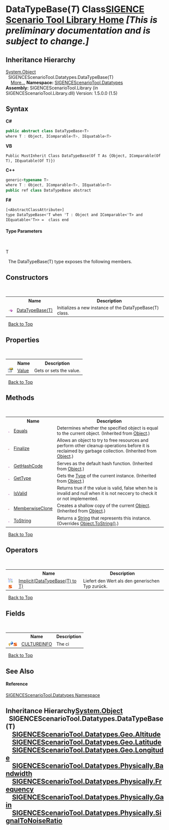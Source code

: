 # DataTypeBase(*T*) Class<a href="https://github.com/ObiWanLansi/SIGENCE-Scenario-Tool">SIGENCE Scenario Tool Library Home</a> _**\[This is preliminary documentation and is subject to change.\]**_




## Inheritance Hierarchy
<a href="http://msdn2.microsoft.com/en-us/library/e5kfa45b" target="_blank">System.Object</a><br />&nbsp;&nbsp;SIGENCEScenarioTool.Datatypes.DataTypeBase(T)<br />&nbsp;&nbsp;&nbsp;&nbsp;<a href="#inheritance-hierarchy">More...</a>
**Namespace:**&nbsp;<a href="bee2a80e-9e49-8b3b-50de-7fe8e8e97ba8.md">SIGENCEScenarioTool.Datatypes</a><br />**Assembly:**&nbsp;SIGENCEScenarioTool.Library (in SIGENCEScenarioTool.Library.dll) Version: 1.5.0.0 (1.5)

## Syntax

**C#**<br />
``` C#
public abstract class DataTypeBase<T>
where T : Object, IComparable<T>, IEquatable<T>

```

**VB**<br />
``` VB
Public MustInherit Class DataTypeBase(Of T As {Object, IComparable(Of T), IEquatable(Of T)})
```

**C++**<br />
``` C++
generic<typename T>
where T : Object, IComparable<T>, IEquatable<T>
public ref class DataTypeBase abstract
```

**F#**<br />
``` F#
[<AbstractClassAttribute>]
type DataTypeBase<'T when 'T : Object and IComparable<'T> and IEquatable<'T>> =  class end
```


#### Type Parameters
&nbsp;<dl><dt>T</dt><dd /></dl>&nbsp;
The DataTypeBase(T) type exposes the following members.


## Constructors
&nbsp;<table><tr><th></th><th>Name</th><th>Description</th></tr><tr><td>![Public method](media/pubmethod.gif "Public method")</td><td><a href="d9572f70-57c6-d8b2-b79d-696f6115c2b6.md">DataTypeBase(T)</a></td><td>
Initializes a new instance of the DataTypeBase(T) class.</td></tr></table>&nbsp;
<a href="#datatypebase(*t*)-class">Back to Top</a>

## Properties
&nbsp;<table><tr><th></th><th>Name</th><th>Description</th></tr><tr><td>![Public property](media/pubproperty.gif "Public property")</td><td><a href="d0f9f873-d4f5-96cd-796e-33fea08210d4.md">Value</a></td><td>
Gets or sets the value.</td></tr></table>&nbsp;
<a href="#datatypebase(*t*)-class">Back to Top</a>

## Methods
&nbsp;<table><tr><th></th><th>Name</th><th>Description</th></tr><tr><td>![Public method](media/pubmethod.gif "Public method")</td><td><a href="http://msdn2.microsoft.com/en-us/library/bsc2ak47" target="_blank">Equals</a></td><td>
Determines whether the specified object is equal to the current object.
 (Inherited from <a href="http://msdn2.microsoft.com/en-us/library/e5kfa45b" target="_blank">Object</a>.)</td></tr><tr><td>![Protected method](media/protmethod.gif "Protected method")</td><td><a href="http://msdn2.microsoft.com/en-us/library/4k87zsw7" target="_blank">Finalize</a></td><td>
Allows an object to try to free resources and perform other cleanup operations before it is reclaimed by garbage collection.
 (Inherited from <a href="http://msdn2.microsoft.com/en-us/library/e5kfa45b" target="_blank">Object</a>.)</td></tr><tr><td>![Public method](media/pubmethod.gif "Public method")</td><td><a href="http://msdn2.microsoft.com/en-us/library/zdee4b3y" target="_blank">GetHashCode</a></td><td>
Serves as the default hash function.
 (Inherited from <a href="http://msdn2.microsoft.com/en-us/library/e5kfa45b" target="_blank">Object</a>.)</td></tr><tr><td>![Public method](media/pubmethod.gif "Public method")</td><td><a href="http://msdn2.microsoft.com/en-us/library/dfwy45w9" target="_blank">GetType</a></td><td>
Gets the <a href="http://msdn2.microsoft.com/en-us/library/42892f65" target="_blank">Type</a> of the current instance.
 (Inherited from <a href="http://msdn2.microsoft.com/en-us/library/e5kfa45b" target="_blank">Object</a>.)</td></tr><tr><td>![Public method](media/pubmethod.gif "Public method")</td><td><a href="ff1efcf2-6c88-7146-6e2f-1ec8e5987240.md">IsValid</a></td><td>
Returns true if the value is valid, false when he is invalid and null when it is not neccery to check it or not implemented.</td></tr><tr><td>![Protected method](media/protmethod.gif "Protected method")</td><td><a href="http://msdn2.microsoft.com/en-us/library/57ctke0a" target="_blank">MemberwiseClone</a></td><td>
Creates a shallow copy of the current <a href="http://msdn2.microsoft.com/en-us/library/e5kfa45b" target="_blank">Object</a>.
 (Inherited from <a href="http://msdn2.microsoft.com/en-us/library/e5kfa45b" target="_blank">Object</a>.)</td></tr><tr><td>![Public method](media/pubmethod.gif "Public method")</td><td><a href="2b668059-e714-2f8a-8b2a-6506308a64c6.md">ToString</a></td><td>
Returns a <a href="http://msdn2.microsoft.com/en-us/library/s1wwdcbf" target="_blank">String</a> that represents this instance.
 (Overrides <a href="http://msdn2.microsoft.com/en-us/library/7bxwbwt2" target="_blank">Object.ToString()</a>.)</td></tr></table>&nbsp;
<a href="#datatypebase(*t*)-class">Back to Top</a>

## Operators
&nbsp;<table><tr><th></th><th>Name</th><th>Description</th></tr><tr><td>![Public operator](media/puboperator.gif "Public operator")![Static member](media/static.gif "Static member")</td><td><a href="8b310f37-9cbe-5fb3-91f4-a43c1da6b9c7.md">Implicit(DataTypeBase(T) to T)</a></td><td>
Liefert den Wert als den generischen Typ zurück.</td></tr></table>&nbsp;
<a href="#datatypebase(*t*)-class">Back to Top</a>

## Fields
&nbsp;<table><tr><th></th><th>Name</th><th>Description</th></tr><tr><td>![Protected field](media/protfield.gif "Protected field")![Static member](media/static.gif "Static member")</td><td><a href="31b384c5-6cd5-6995-b92d-82943dedeb30.md">CULTUREINFO</a></td><td>
The ci</td></tr></table>&nbsp;
<a href="#datatypebase(*t*)-class">Back to Top</a>

## See Also


#### Reference
<a href="bee2a80e-9e49-8b3b-50de-7fe8e8e97ba8.md">SIGENCEScenarioTool.Datatypes Namespace</a><br />

## Inheritance Hierarchy<a href="http://msdn2.microsoft.com/en-us/library/e5kfa45b" target="_blank">System.Object</a><br />&nbsp;&nbsp;SIGENCEScenarioTool.Datatypes.DataTypeBase(T)<br />&nbsp;&nbsp;&nbsp;&nbsp;<a href="1d120d8f-9939-0272-9eee-073ecbd9c109.md">SIGENCEScenarioTool.Datatypes.Geo.Altitude</a><br />&nbsp;&nbsp;&nbsp;&nbsp;<a href="549a3a4f-9d09-df31-b49c-37efffe49603.md">SIGENCEScenarioTool.Datatypes.Geo.Latitude</a><br />&nbsp;&nbsp;&nbsp;&nbsp;<a href="749ae69d-e9d0-c364-2437-b0646dc4afeb.md">SIGENCEScenarioTool.Datatypes.Geo.Longitude</a><br />&nbsp;&nbsp;&nbsp;&nbsp;<a href="9eee240a-5794-b586-a0b0-266f0b39af40.md">SIGENCEScenarioTool.Datatypes.Physically.Bandwidth</a><br />&nbsp;&nbsp;&nbsp;&nbsp;<a href="07babace-025c-1c92-df52-7b514b2fb6c8.md">SIGENCEScenarioTool.Datatypes.Physically.Frequency</a><br />&nbsp;&nbsp;&nbsp;&nbsp;<a href="5ac2d4b1-a79d-9d62-4b32-b365134b882a.md">SIGENCEScenarioTool.Datatypes.Physically.Gain</a><br />&nbsp;&nbsp;&nbsp;&nbsp;<a href="e3b0246e-56c8-459f-0e09-19a263feff43.md">SIGENCEScenarioTool.Datatypes.Physically.SignalToNoiseRatio</a><br />
